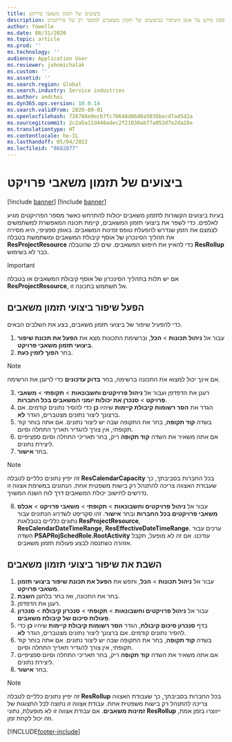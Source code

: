 ```yaml
---
title: ביצועים של תזמון משאבי פרויקט
description: נושא זה מספק מידע על אופן השיפור בביצועים של תזמון משאבים למספר רב של פרויקטים.
author: Yowelle
ms.date: 08/31/2020
ms.topic: article
ms.prod: ''
ms.technology: ''
audience: Application User
ms.reviewer: johnmichalak
ms.custom: ''
ms.assetid: ''
ms.search.region: Global
ms.search.industry: Service industries
ms.author: andchoi
ms.dyn365.ops.version: 10.0.14
ms.search.validFrom: 2020-09-01
ms.openlocfilehash: 726788e9ecb7fc70648d06d0a5036becd7a45d2a
ms.sourcegitcommit: 2c2a5a11d446adec2f21030ab77a053d7e2da28e
ms.translationtype: HT
ms.contentlocale: he-IL
ms.lasthandoff: 05/04/2022
ms.locfileid: "8682877"
---
```

# <a name="project-resource-scheduling-performance"></a>ביצועים של תזמון משאבי פרויקט

[!include [banner](../includes/banner.md)]
[!include [banner](../includes/preview-banner.md)]


בעיות ביצועים הקשורות לתזמון משאבים יכולות להתרחש כאשר מספר הפרויקטים מגיע לאלפים. כדי לשפר את ביצועי תזמון המשאבים, קיימת תכונה המאפשרת למשתמשים לצמצם את הזמן שנדרש להפעלת טופס זמינות המשאבים. באופן ספציפי, היא מסירה את תהליך הסינכרון של אוסף קיבולת המשאבים ומשתמשת בטבלה **ResProjectResource** כדי להאיץ את חיפוש המשאבים. שים לב שהטבלה **ResRollup** כבר לא בשימוש.

> [!IMPORTANT]
> אם יש תלות בתהליך הסינכרון של אוסף קיבולת המשאבים או בטבלה **ResProjectResource**, אל תשתמש בתכונה זו.

## <a name="enable-resource-scheduling-performance-enhancement"></a>הפעל שיפור ביצועי תזמון משאבים
כדי להפעיל שיפור של ביצועי תזמון משאבים, בצע את השלבים הבאים.

1. עבור אל **ניהול תכונות** > **הכל**, וברשימת התכונות מצא את **הפעל את תכונת שיפור ביצועי תזמון משאבי פרויקט**.
2. בחר **הפוך לזמין כעת**.

> [!NOTE]
> אם אינך יכול למצוא את התכונה ברשימה, בחר **בדוק עדכונים** כדי לרענן את הרשימה.

3. רענן את הדפדפן ועבור אל **ניהול פרויקטים וחשבונאות** > **תקופתי** > **משאבי פרויקט** > **סנכרן את יכולות יומני המשאבים בכל החברות**.
4. הגדר את **הסר רשומות קיבולת קיימות** שיהיו **כן** כדי להסיר נתונים קודמים. אם ברצונך ליצור נתונים מצטברים, הגדר **לא**.
5. בשדה **קוד תקופה**, בחר את התקופה שבה יש ליצור נתונים. אם אתה בוחר קוד תקופתי, אין צורך להגדיר תאריך התחלה וסיום.
6. אם אתה משאיר את השדה **קוד תקופה** ריק, בחר תאריכי התחלה וסיום ספציפיים ליצירת נתונים.
7. בחר **אישור**.

 > [!NOTE]
 > זה יפיץ נתונים כלליים לטבלה **ResCalendarCapacity** בכל החברות בסביבתך, כך שעבודת האצווה צריכה להתנהל רק בישות משפטית אחת. הנתונים במשימת אצווה זו נדרשים לחישוב יכולת המשאבים דרך לוח השנה המשויך.

8. עבור אל **ניהול פרויקטים וחשבונאות** > **תקופתי** > **משאבי פרויקט** > **אכלס משאבי פרויקטים בכל החברות** ובחר **אישור**. זהו סקריפט לשדרוג הנתונים עבור נתונים כלליים בטבלאות **ResProjectResource**, **ResCalendarDateTimeRange**, **ResEffectiveDateTimeRange**. ערכים עבור השדה **PSAPRojSchedRole.RootActivity** עודכנו. אם זה לא מופעל, תקבל אזהרה כשתנסה לבצע פעולות תזמון משאבים.
 
## <a name="turn-off-resource-scheduling-performance-enhancement"></a>השבת את שיפור ביצועי תזמון משאבים

1. עבור אל **ניהול תכונות** > **הכל**, וחפש את **הפעל את תכונת שיפור ביצועי תזמון משאבי פרויקט**.
2. בחר את התכונה, ואז בחר בלחצן **השבת**.
3. רענן את הדפדפן.
4. עבור אל **ניהול פרויקטים וחשבונאות** > **תקופתי** > **סנכרון קיבולת** > **סנכרון פעולות סיכום של קיבולת משאבים**.
5. בדף **סנכרון סיכום קיבולת**, הגדר **הסר רשומות קיבולת קיימות** שיהיו **כן** כדי להסיר נתונים קודמים. אם ברצונך ליצור נתונים מצטברים, הגדר **לא**.
6. בשדה **קוד תקופה**, בחר את התקופה שבה יש ליצור נתונים. אם אתה בוחר קוד תקופתי, אין צורך להגדיר תאריך התחלה וסיום.
7. אם אתה משאיר את השדה **קוד תקופה** ריק, בחר תאריכי התחלה וסיום ספציפיים ליצירת נתונים.
8. בחר **אישור**.

> [!NOTE]
> זה יפיץ נתונים כלליים לטבלה **ResRollup‎** בכל החברות בסביבתך, כך שעבודת האצווה צריכה להתנהל רק בישות משפטית אחת. עבודת אצווה זו נחוצה לכל התצוגות של **זמינות משאבים**. אם עבודת אצווה זו לא מופעלת, נתוני **ResRollup** ייווצרו בזמן אמת, וזה יכול לקחת זמן.


[!INCLUDE[footer-include](../includes/footer-banner.md)]